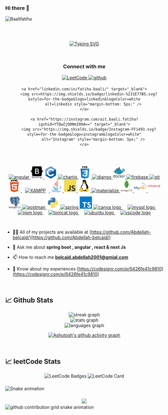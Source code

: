 ### Hi there 👋


<p align="left" width="100%">
    <img src="https://komarev.com/ghpvc/?username=Baalifatiha&label=Profile%20views&color=0e75b6&style=flat"
        alt="Baalifatiha" />
</p>
</br>


</br>

<p align="center" width="100%">
    <a href="https://git.io/typing-svg"><img
            src="https://readme-typing-svg.demolab.com?font=Fira+Code&pause=1000&color=292CF7&background=60ECFF00&center=true&vCenter=true&width=435&lines=Hi+%F0%9F%91%8B%2C+I'm+Ait +Baali+Fatiha;%F0%9F%92%BB++A+software+engineer+from+Morocco+;%F0%9F%93%9A+I'm++a+Master+Student+in+;Information+Systems+Engineering;%F0%9F%9A%80+Seeking+software+development+exprs;%F0%9F%98%84+Explore+%26+Code+%F0%9F%98%84"
            alt="Typing SVG" /></a>
</p>
</br>


<div align="center">


### Connect with me


</div>

<div align="center">
    <a href="https://leetcode.com/AIZEN001/" target="_blank">
        <img src="https://img.shields.io/badge/LeetCode-orange.svg?style=for-the-badge&logo=leetcode&logoColor=white"
            alt="LeetCode" style="margin-bottom: 5px;" />
    </a>
    <a href="https://github.com/Baalifatiha/" target="_blank">
        <img src=https://img.shields.io/badge/github-%2324292e.svg?&style=for-the-badge&logo=github&logoColor=white
            alt=github style="margin-bottom: 5px;" />
    </a>
   
    <a href="linkedin.com/in/fatiha-baali/" target="_blank">
        <img src=https://img.shields.io/badge/linkedin-%231E77B5.svg?&style=for-the-badge&logo=linkedin&logoColor=white
            alt=linkedin style="margin-bottom: 5px;" />
    </a>
   
    <a href="https://instagram.com/ait.baali.fatiha?igshid=YTQwZjQ0NmI0OA==" target="_blank">
        <img src="https://img.shields.io/badge/Instagram-FF1493.svg?style=for-the-badge&logo=instagram&logoColor=white"
            alt="Instagram" style="margin-bottom: 5px;" />
    </a>

</div>


<br />



</br>

<p align="center">
    <a href="https://angular.io" target="_blank" rel="noreferrer">
        <img src="https://angular.io/assets/images/logos/angular/angular.svg" alt="angular" width="40" height="40" />
    </a>
    <a href="https://getbootstrap.com" target="_blank" rel="noreferrer">
        <img src="https://raw.githubusercontent.com/devicons/devicon/master/icons/bootstrap/bootstrap-plain-wordmark.svg"
            alt="bootstrap" width="40" height="40" />
    </a>
    <a href="https://www.cprogramming.com/" target="_blank" rel="noreferrer">
        <img src="https://raw.githubusercontent.com/devicons/devicon/master/icons/c/c-original.svg" alt="c" width="40"
            height="40" />
    </a>
    <a href="https://www.chartjs.org" target="_blank" rel="noreferrer">
        <img src="https://www.chartjs.org/media/logo-title.svg" alt="chartjs" width="40" height="40" />
    </a>
    <a href="https://www.w3schools.com/css/" target="_blank" rel="noreferrer">
        <img src="https://raw.githubusercontent.com/devicons/devicon/master/icons/css3/css3-original-wordmark.svg"
            alt="css3" width="40" height="40" />
    </a>
    <a href="https://www.djangoproject.com/" target="_blank" rel="noreferrer">
        <img src="https://cdn.worldvectorlogo.com/logos/django.svg" alt="django" width="40" height="40" />
    </a>
    <a href="https://www.docker.com/" target="_blank" rel="noreferrer">
        <img src="https://raw.githubusercontent.com/devicons/devicon/master/icons/docker/docker-original-wordmark.svg"
            alt="docker" width="40" height="40" />
    </a>
    <a href="https://firebase.google.com/" target="_blank" rel="noreferrer">
        <img src="https://www.vectorlogo.zone/logos/firebase/firebase-icon.svg" alt="firebase" width="40" height="40" />
    </a>
    <a href="https://git-scm.com/" target="_blank" rel="noreferrer">
        <img src="https://www.vectorlogo.zone/logos/git-scm/git-scm-icon.svg" alt="git" width="40" height="40" />
    </a>
    <a href="https://www.w3.org/html/" target="_blank" rel="noreferrer">
        <img src="https://raw.githubusercontent.com/devicons/devicon/master/icons/html5/html5-original-wordmark.svg"
            alt="html5" width="40" height="40" />
    </a>
    <a href="https://www.apachefriends.org/" target="_blank">
        <img style="margin: 10px" src="https://profilinator.rishav.dev/skills-assets/xampp.png" alt="XAMPP"
            height="40" />
    </a>
    <a href="https://www.java.com" target="_blank" rel="noreferrer">
        <img src="https://raw.githubusercontent.com/devicons/devicon/master/icons/java/java-original.svg" alt="java"
            width="40" height="40" />
    </a>
    <a href="https://developer.mozilla.org/en-US/docs/Web/JavaScript" target="_blank" rel="noreferrer">
        <img src="https://raw.githubusercontent.com/devicons/devicon/master/icons/javascript/javascript-original.svg"
            alt="javascript" width="40" height="40" />
    </a>
    <a href="https://www.linux.org/" target="_blank" rel="noreferrer">
        <img src="https://raw.githubusercontent.com/devicons/devicon/master/icons/linux/linux-original.svg" alt="linux"
            width="40" height="40" />
    </a>
    <a href="https://materializecss.com/" target="_blank" rel="noreferrer">
        <img src="https://raw.githubusercontent.com/prplx/svg-logos/5585531d45d294869c4eaab4d7cf2e9c167710a9/svg/materialize.svg"
            alt="materialize" width="40" height="40" />
    </a>
    <a href="https://www.mongodb.com/" target="_blank" rel="noreferrer">
        <img src="https://raw.githubusercontent.com/devicons/devicon/master/icons/mongodb/mongodb-original-wordmark.svg"
            alt="mongodb" width="40" height="40" />
    </a>
    <a href="https://www.mysql.com/" target="_blank" rel="noreferrer">
        <img src="https://raw.githubusercontent.com/devicons/devicon/master/icons/mysql/mysql-original-wordmark.svg"
            alt="mysql" width="40" height="40" />
    </a>
    <a href="https://www.oracle.com/" target="_blank" rel="noreferrer">
        <img src="https://raw.githubusercontent.com/devicons/devicon/master/icons/oracle/oracle-original.svg"
            alt="oracle" width="40" height="40" />
    </a>
    <a href="https://www.postgresql.org" target="_blank" rel="noreferrer">
        <img src="https://raw.githubusercontent.com/devicons/devicon/master/icons/postgresql/postgresql-original-wordmark.svg"
            alt="postgresql" width="40" height="40" />
    </a>
    <a href="https://postman.com" target="_blank" rel="noreferrer">
        <img src="https://www.vectorlogo.zone/logos/getpostman/getpostman-icon.svg" alt="postman" height="40"
            height="40" />
    </a>
    <a href="https://www.python.org" target="_blank" rel="noreferrer">
        <img src="https://raw.githubusercontent.com/devicons/devicon/master/icons/python/python-original.svg"
            alt="python" width="40" height="40" />
    </a>
    <a href="https://spring.io/" target="_blank" rel="noreferrer">
        <img src="https://www.vectorlogo.zone/logos/springio/springio-icon.svg" alt="spring" height="40" height="40" />
    </a>
    <a href="https://www.typescriptlang.org/" target="_blank" rel="noreferrer">
        <img src="https://raw.githubusercontent.com/devicons/devicon/master/icons/typescript/typescript-original.svg"
            alt="typescript" width="40" height="40" />
    </a>
    <a href="https://cdn.jsdelivr.net/gh/devicons/devicon/icons/canva/canva-original.svg" target="_blank"
        rel="noreferrer">
        <img src="https://cdn.jsdelivr.net/gh/devicons/devicon/icons/canva/canva-original.svg" height="40"
            alt="canva logo" />
    </a>
    <img width="12" />
    <a href="https://cdn.jsdelivr.net/gh/devicons/devicon/icons/mysql/mysql-original.svg" target="_blank"
        rel="noreferrer">
        <img src="https://cdn.jsdelivr.net/gh/devicons/devicon/icons/mysql/mysql-original.svg" height="40"
            alt="mysql logo" />
    </a>
    <img width="12" />
    <a href="https://cdn.jsdelivr.net/gh/devicons/devicon/icons/npm/npm-original-wordmark.svg" target="_blank"
        rel="noreferrer">
        <img src="https://cdn.jsdelivr.net/gh/devicons/devicon/icons/npm/npm-original-wordmark.svg" height="40"
            alt="npm logo" />
    </a>
    <img width="12" />
    <a href="https://cdn.jsdelivr.net/gh/devicons/devicon/icons/tomcat/tomcat-original.svg" target="_blank"
        rel="noreferrer">
        <img src="https://cdn.jsdelivr.net/gh/devicons/devicon/icons/tomcat/tomcat-original.svg" height="40"
            alt="tomcat logo" />
    </a>
    <img width="12" />
    <a href="https://cdn.jsdelivr.net/gh/devicons/devicon/icons/ubuntu/ubuntu-plain.svg" target="_blank"
        rel="noreferrer">
        <img src="https://cdn.jsdelivr.net/gh/devicons/devicon/icons/ubuntu/ubuntu-plain.svg" height="40"
            alt="ubuntu logo" />
    </a>
    <img width="12" />
    <a href="https://cdn.jsdelivr.net/gh/devicons/devicon/icons/vscode/vscode-original.svg" target="_blank"
        rel="noreferrer">
        <img src="https://cdn.jsdelivr.net/gh/devicons/devicon/icons/vscode/vscode-original.svg" height="40"
            alt="vscode logo" />
    </a>
</p>
</br>



- 👨‍💻 All of my projects are available at [https://github.com/Abdellah-belcaid/](https://github.com/Abdellah-belcaid/)

- 💬 Ask me about **spring boot , angular , react & next Js**

- 📫 How to reach me **belcaid.abdellah2001@gmial.com**

- 📄 Know about my experiences [https://cvdesignr.com/p/6426fe41c9810](https://cvdesignr.com/p/6426fe41c9810)



</br>

 <!-- Github Activities -->
 ## 📈 Github Stats
 
<div align="center" style="display: flex; flex-direction: column; align-items: center;">
    <img src="https://streak-stats.demolab.com?user=abdellah-belcaid&locale=en&mode=daily&theme=dracula&hide_border=false&border_radius=5&order=3"
        style="max-width: 100%; max-height: 150px;" alt="streak graph" />
    <img src="https://github-readme-stats.vercel.app/api?username=abdellah-belcaid&hide_title=false&hide_rank=false&show_icons=true&include_all_commits=true&count_private=true&disable_animations=false&theme=aura_dark&locale=en&hide_border=false&order=1"
        style="max-width: 100%; max-height: 145px;" alt="stats graph" />
    <img src="https://github-readme-stats.vercel.app/api/top-langs?username=abdellah-belcaid&locale=en&hide_title=false&layout=compact&card_width=320&langs_count=12&theme=dracula&hide_border=false&order=2"
        style="max-width: 100%; max-height: 160px;" alt="languages graph" />


[![Ashutosh's github activity graph](https://github-readme-activity-graph.vercel.app/graph?username=abdellah-belcaid&theme=rogue&bg_color=0d1117&border_color=0d1117&hide_border=true&line=18c964&point=403d3d&area=true)](https://github.com/ashutosh00710/github-readme-activity-graph)
    
</div>

</br>


 <!-- leetCode Activities -->
 ## 📈 leetCode Stats
 
<div align="center"  column; align-items: center;">
    <img src="https://leetcode-badge-showcase.vercel.app/api?username=AIZEN001&theme=sky" alt="LeetCode Badges"  height:120px; ">
    <img src="https://leetcard.jacoblin.cool/AIZEN001?theme=unicorn&ext=activity" alt="LeetCode Card" style="max-width: 100%; max-height: 100%; ">
</div>

###

![Snake animation](https://github.com/Abdellah-belcaid/abdellah-belcaid/blob/output/github-contribution-grid-snake.svg)

###

<div align="center">
    <img src="https://profile-counter.glitch.me/Abdellah-belcaid/count.svg?" />
</div>

<picture>
    <source media="(prefers-color-scheme: dark)"
        srcset="https://raw.githubusercontent.com/abdellah-belcaid/abdellah-belcaid/output/github-contribution-grid-snake-dark.svg">
    <source media="(prefers-color-scheme: light)"
        srcset="https://raw.githubusercontent.com/abdellah-belcaid/abdellah-belcaid/output/github-contribution-grid-snake.svg">
    <img alt="github contribution grid snake animation"
        src="https://raw.githubusercontent.com/abdellah-belcaid/output/github-contribution-grid-snake.svg">
</picture>
